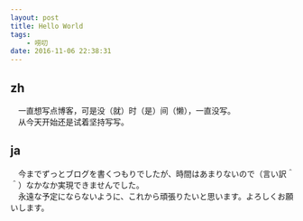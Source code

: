 ```yaml
---
layout: post
title: Hello World
tags:
    - 唠叨
date: 2016-11-06 22:38:31
---
```

## zh
　一直想写点博客，可是没（就）时（是）间（懒），一直没写。<br>
　从今天开始还是试着坚持写写。

## ja
　今までずっとブログを書くつもりでしたが、時間はあまりないので（言い訳＾＾）なかなか実現できませんでした。<br>
　永遠な予定にならないように、これから頑張りたいと思います。よろしくお願いします。